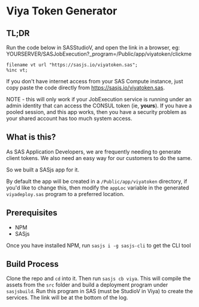 # Viya Token Generator

## TL;DR

Run the code below in SASStudioV, and open the link in a browser, eg:  YOURSERVER/SASJobExecution?_program=/Public/app/viyatoken/clickme


```
filename vt url "https://sasjs.io/viyatoken.sas";
%inc vt;
```

If you don't have internet access from your SAS Compute instance, just copy paste the code directly from https://sasjs.io/viyatoken.sas. 

NOTE - this will only work if your JobExecution service is running under an admin identity that can access the CONSUL token (ie, **yours**).  If you have a pooled session, and this app works, then you have a security problem as your shared account has too much system access.


## What is this?

As SAS Application Developers, we are frequently needing to generate client tokens.  We also need an easy way for our customers to do the same.

So we built a SASjs app for it.

By default the app will be created in a `/Public/app/viyatoken` directory, if you'd like to change this, then modify the `appLoc` variable in the generated `viyadeploy.sas` program to a preferred location.

## Prerequisites

* NPM
* SASjs 

Once you have installed NPM, run `sasjs i -g sasjs-cli` to get the CLI tool

## Build Process

Clone the repo and `cd` into it.  Then run `sasjs cb viya`.  This will compile the assets from the `src` folder and build a deployment program under `sasjsbuild`.  Run this program in SAS (must be StudioV in Viya) to create the services.  The link will be at the bottom of the log.
